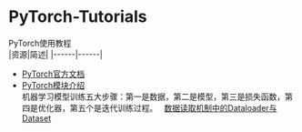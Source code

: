 # PyTorch-Tutorials
PyTorch使用教程<br>
|资源|简述|
|------|------|
* [PyTorch官方文档](https://pytorch.org/tutorials/beginner/basics/intro.html)<br>
* [PyTorch模块介绍](https://blog.csdn.net/qq_37388085/category_9417143.html)<br>
机器学习模型训练五大步骤：第一是数据，第二是模型，第三是损失函数，第四是优化器，第五个是迭代训练过程。
&nbsp;&nbsp;[数据读取机制中的Dataloader与Dataset](https://blog.csdn.net/qq_37388085/category_9417143.html)<br>
